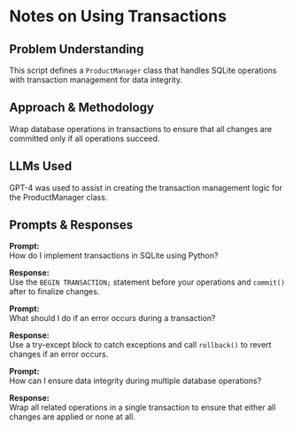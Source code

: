 # Notes on Using Transactions

## Problem Understanding
This script defines a `ProductManager` class that handles SQLite operations with transaction management for data integrity.

## Approach & Methodology
Wrap database operations in transactions to ensure that all changes are committed only if all operations succeed.

## LLMs Used
GPT-4 was used to assist in creating the transaction management logic for the ProductManager class.

## Prompts & Responses
**Prompt:**  
How do I implement transactions in SQLite using Python?

**Response:**  
Use the `BEGIN TRANSACTION;` statement before your operations and `commit()` after to finalize changes.

**Prompt:**  
What should I do if an error occurs during a transaction?

**Response:**  
Use a try-except block to catch exceptions and call `rollback()` to revert changes if an error occurs.

**Prompt:**  
How can I ensure data integrity during multiple database operations?

**Response:**  
Wrap all related operations in a single transaction to ensure that either all changes are applied or none at all.

